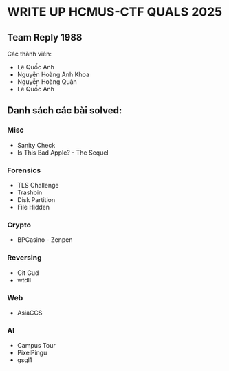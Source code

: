 # WRITE UP HCMUS-CTF QUALS 2025

## Team Reply 1988

Các thành viên:
- Lê Quốc Anh
- Nguyễn Hoàng Anh Khoa
- Nguyễn Hoàng Quân
- Lê Quốc Anh


## Danh sách các bài solved:

### Misc

- Sanity Check
- Is This Bad Apple? - The Sequel

### Forensics

- TLS Challenge
- Trashbin
- Disk Partition
- File Hidden

### Crypto

- BPCasino - Zenpen

### Reversing

- Git Gud
- wtdll

### Web

- AsiaCCS

### AI

- Campus Tour
- PixelPingu
- gsql1